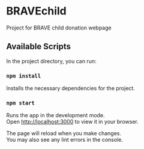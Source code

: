 # BRAVEchild
Project for BRAVE child donation webpage

## Available Scripts

In the project directory, you can run:

### `npm install`

Installs the necessary dependencies for the project.

### `npm start`

Runs the app in the development mode.\
Open [http://localhost:3000](http://localhost:3000) to view it in your browser.

The page will reload when you make changes.\
You may also see any lint errors in the console.
